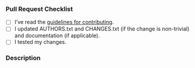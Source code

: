 ### Pull Request Checklist

- [ ] I’ve read the [guidelines for contributing](https://github.com/getnikola/nikola/blob/master/CONTRIBUTING.rst).
- [ ] I updated AUTHORS.txt and CHANGES.txt (if the change is non-trivial) and documentation (if applicable).
- [ ] I tested my changes.

### Description
